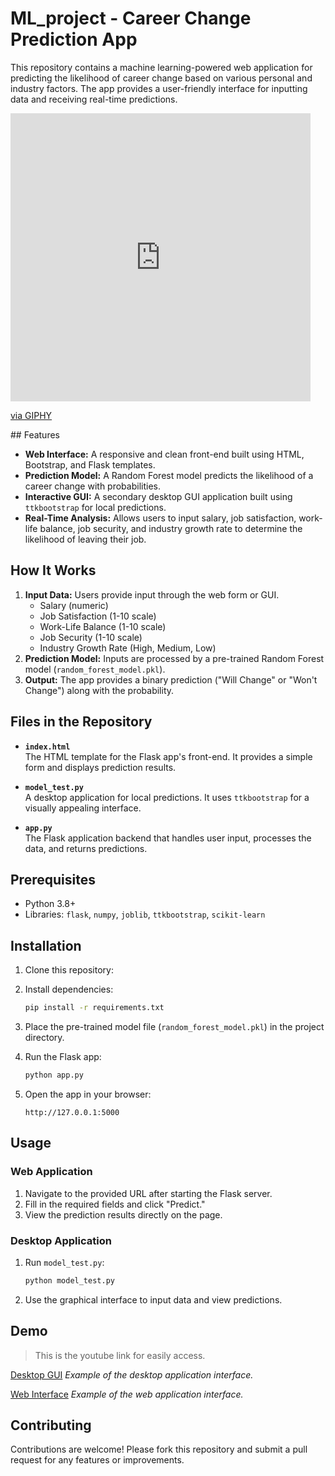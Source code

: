 # ML_project - Career Change Prediction App

This repository contains a machine learning-powered web application for predicting the likelihood of career change based on various personal and industry factors. The app provides a user-friendly interface for inputting data and receiving real-time predictions.
<iframe src="https://giphy.com/embed/s99VUdNNp2kzYJDq4B" width="480" height="461" style="" frameBorder="0" class="giphy-embed" allowFullScreen></iframe><p><a href="https://giphy.com/stickers/work-office-homeoffice-s99VUdNNp2kzYJDq4B">via GIPHY</a></p>
## Features

- **Web Interface:** A responsive and clean front-end built using HTML, Bootstrap, and Flask templates.
- **Prediction Model:** A Random Forest model predicts the likelihood of a career change with probabilities.
- **Interactive GUI:** A secondary desktop GUI application built using `ttkbootstrap` for local predictions.
- **Real-Time Analysis:** Allows users to input salary, job satisfaction, work-life balance, job security, and industry growth rate to determine the likelihood of leaving their job.

## How It Works

1. **Input Data:** Users provide input through the web form or GUI.
   - Salary (numeric)
   - Job Satisfaction (1-10 scale)
   - Work-Life Balance (1-10 scale)
   - Job Security (1-10 scale)
   - Industry Growth Rate (High, Medium, Low)
2. **Prediction Model:** Inputs are processed by a pre-trained Random Forest model (`random_forest_model.pkl`).
3. **Output:** The app provides a binary prediction ("Will Change" or "Won't Change") along with the probability.

## Files in the Repository

- **`index.html`**  
  The HTML template for the Flask app's front-end. It provides a simple form and displays prediction results.

- **`model_test.py`**  
  A desktop application for local predictions. It uses `ttkbootstrap` for a visually appealing interface.

- **`app.py`**  
  The Flask application backend that handles user input, processes the data, and returns predictions.

## Prerequisites

- Python 3.8+
- Libraries: `flask`, `numpy`, `joblib`, `ttkbootstrap`, `scikit-learn`

## Installation

1. Clone this repository:

2. Install dependencies:
   ```bash
   pip install -r requirements.txt
   ```

3. Place the pre-trained model file (`random_forest_model.pkl`) in the project directory.

4. Run the Flask app:
   ```bash
   python app.py
   ```

5. Open the app in your browser:
   ```
   http://127.0.0.1:5000
   ```

## Usage

### Web Application
1. Navigate to the provided URL after starting the Flask server.
2. Fill in the required fields and click "Predict."
3. View the prediction results directly on the page.

### Desktop Application
1. Run `model_test.py`:
   ```bash
   python model_test.py
   ```
2. Use the graphical interface to input data and view predictions.

## Demo
>This is the youtube link for easily access.

[Desktop GUI](https://youtu.be/9tSnEnU52Ng) 
*Example of the desktop application interface.*

[Web Interface](https://youtu.be/5PjGQkL-HU4)
*Example of the web application interface.*


## Contributing

Contributions are welcome! Please fork this repository and submit a pull request for any features or improvements.

